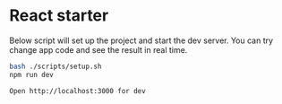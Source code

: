 # React starter

Below script will set up the project and start the dev server.
You can try change app code and see the result in real time.

```sh
bash ./scripts/setup.sh
npm run dev

Open http://localhost:3000 for dev
```
